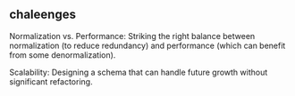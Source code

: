 ## chaleenges 

Normalization vs. Performance: Striking the right balance between normalization (to reduce redundancy) and performance (which can benefit from some denormalization).

Scalability: Designing a schema that can handle future growth without significant refactoring.